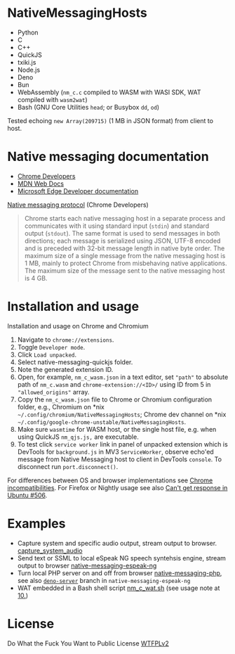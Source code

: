 # NativeMessagingHosts

- Python
- C
- C++
- QuickJS
- txiki.js
- Node.js
- Deno
- Bun
- WebAssembly (`nm_c.c` compiled to WASM with WASI SDK, WAT compiled with `wasm2wat`)
- Bash (GNU Core Utilities `head`; or Busybox `dd`, `od`)

Tested echoing `new Array(209715)` (1 MB in JSON format) from client to host. 

# Native messaging documentation
- [Chrome Developers](https://developer.chrome.com/docs/extensions/mv3/nativeMessaging/)
- [MDN Web Docs](https://developer.mozilla.org/en-US/docs/Mozilla/Add-ons/WebExtensions/Native_messaging)
- [Microsoft Edge Developer documentation](https://learn.microsoft.com/en-us/microsoft-edge/extensions-chromium/developer-guide/native-messaging)

[Native messaging protocol](https://developer.chrome.com/docs/extensions/mv3/nativeMessaging/#native-messaging-host-protocol) (Chrome Developers)

> Chrome starts each native messaging host in a separate process and communicates with it using standard input (`stdin`) and standard output (`stdout`). The same format is used to send messages in both directions; each message is serialized using JSON, UTF-8 encoded and is preceded with 32-bit message length in native byte order. The maximum size of a single message from the native messaging host is 1 MB, mainly to protect Chrome from misbehaving native applications. The maximum size of the message sent to the native messaging host is 4 GB.

# Installation and usage

Installation and usage on Chrome and Chromium

1. Navigate to `chrome://extensions`.
2. Toggle `Developer mode`.
3. Click `Load unpacked`.
4. Select native-messaging-quickjs folder.
5. Note the generated extension ID.
6. Open, for example, `nm_c_wasm.json` in a text editor, set `"path"` to absolute path of `nm_c.wasm` and `chrome-extension://<ID>/` using ID from 5 in `"allowed_origins"` array. 
7. Copy the `nm_c_wasm.json` file to Chrome or Chromium configuration folder, e.g., Chromium on \*nix `~/.config/chromium/NativeMessagingHosts`; Chrome dev channel on \*nix `~/.config/google-chrome-unstable/NativeMessagingHosts`.
8. Make sure `wasmtime` for WASM host, or the single host file, e.g. when using QuickJS `nm_qjs.js,` are executable.
9. To test click `service worker` link in panel of unpacked extension which is DevTools for `background.js` in MV3 `ServiceWorker`, observe echo'ed message from Native Messaging host to client in  DevTools `console`. To disconnect run `port.disconnect()`.

For differences between OS and browser implementations see [Chrome incompatibilities](https://developer.mozilla.org/en-US/docs/Mozilla/Add-ons/WebExtensions/Chrome_incompatibilities#native_messaging). For Firefox or Nightly usage see also [Can't get response in Ubuntu #506](https://github.com/mdn/webextensions-examples/issues/506).

# Examples

- Capture system and specific audio output, stream output to browser. [capture_system_audio](https://github.com/guest271314/captureSystemAudio/tree/master/native_messaging/capture_system_audio)
- Send text or SSML to local eSpeak NG speech syntehsis engine, stream output to browser [native-messaging-espeak-ng](https://github.com/guest271314/native-messaging-espeak-ng)
- Turn local PHP server on and off from browser [native-messaging-php](https://github.com/guest271314/native-messaging-php), see also [`deno-server`](https://github.com/guest271314/native-messaging-espeak-ng/tree/deno-server) branch in `native-messaging-espeak-ng`
- WAT embedded in a Bash shell script [nm_c_wat.sh](https://github.com/guest271314/native-messaging-webassembly/blob/main/nm_c_wat.sh) (see usage note at [10.](https://github.com/guest271314/native-messaging-webassembly#readme:~:text=for%20WAT%20embedded%20in%20nm_c_wat.sh%20we%20use%20kill_wasmtime.sh%20to%20terminate%20wasmtime%20using%20polling%20of%20nm_c_wat.sh%20because%20process%20substitution%20keeps%20wasmtime%20running%20after%20the%20Native%20Messaging%20host%20is%20disconnected%20and%20exits.))


# License
Do What the Fuck You Want to Public License [WTFPLv2](http://www.wtfpl.net/about/)
